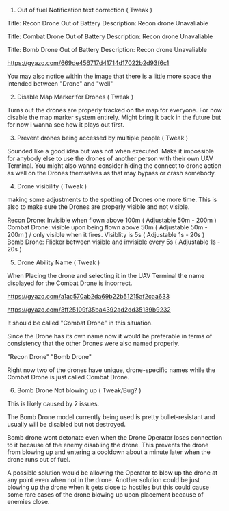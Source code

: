 1) Out of fuel Notification text correction ( Tweak )

Title: Recon Drone Out of Battery
Description: Recon drone Unavaliable

Title: Combat Drone Out of Battery
Description: Recon drone Unavaliable

Title: Bomb Drone Out of Battery
Description: Recon drone Unavaliable

https://gyazo.com/669de456717d41714d17022b2d93f6c1

You may also notice within the image that there is a little more space the intended between "Drone" and "well"

2) Disable Map Marker for Drones ( Tweak )

Turns out the drones are properly tracked on the map for everyone.
For now disable the map marker system entirely. 
Might bring it back in the future but for now i wanna see how it plays out first.

3) Prevent drones being accessed by multiple people ( Tweak )

Sounded like a good idea but was not when executed.
Make it impossible for anybody else to use the drones of another person with their own UAV Terminal.
You might also wanna consider hiding the connect to drone action as well on the Drones themselves as that may bypass or crash somebody.

4) Drone visibility ( Tweak )

making some adjustments to the spotting of Drones one more time.
This is also to make sure the Drones are properly visible and not visible.

Recon Drone: Invisible when flown above 100m ( Adjustable 50m - 200m )
Combat Drone: visible upon being flown above 50m ( Adjustable 50m - 200m ) / only visible when it fires. Visiblity is 5s ( Adjustable 1s - 20s )
Bomb Drone: Flicker between visible and invisible every 5s ( Adjustable 1s - 20s )

5) Drone Ability Name ( Tweak )

When Placing the drone and selecting it in the UAV Terminal the name displayed for the Combat Drone is incorrect.

https://gyazo.com/a1ac570ab2da69b22b51215af2caa633

https://gyazo.com/3ff25109f35ba4392ad2dd35139b9232

It should be called "Combat Drone" in this situation.

Since the Drone has its own name now it would be preferable in terms of consistency that the other Drones were also named properly.

"Recon Drone"
"Bomb Drone"

Right now two of the drones have unique, drone-specific names while the Combat Drone is just called Combat Drone.

6) Bomb Drone Not blowing up ( Tweak/Bug? )

This is likely caused by 2 issues.

The Bomb Drone model currently being used is pretty bullet-resistant and usually will be disabled but not destroyed.

Bomb drone wont detonate even when the Drone Operator loses connection to it because of the enemy disabling the drone.
This prevents the drone from blowing up and entering a cooldown about a minute later when the drone runs out of fuel.

A possible solution would be allowing the Operator to blow up the drone at any point even when not in the drone.
Another solution could be just blowing up the drone when it gets close to hostiles but this could cause some rare cases of the drone blowing up upon placement because of enemies close.